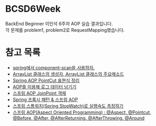 # BCSD6Week
BackEnd Beginner 이인석 6주차 AOP 실습 결과입니다.  
각 문제를 problem1, problem2로 RequestMapping했습니다.  
  
# 참고 목록
- [spring에서 component-scan을 사용하자.](https://yookeun.github.io/java/2014/07/04/spring-component-scan/)
- [ArrayList 클래스의 생성자, ArrayList 클래스의 주요메소드](https://codedragon.tistory.com/6211)
- [Spring AOP PointCut 표현식 정리](https://icarus8050.tistory.com/8)
- [AOP를 이용해 로그 데이터 남기기](https://velog.io/@solar/AOP-%EB%A5%BC-%EC%9D%B4%EC%9A%A9%ED%95%B4-%EB%A1%9C%EA%B7%B8-%EB%8D%B0%EC%9D%B4%ED%84%B0-%EB%82%A8%EA%B8%B0%EA%B8%B0)
- [스프링 AOP JoinPoint 객체](https://dlgkstjq623.tistory.com/271)
- [Spring 프록시 패턴 & 스프링 AOP](https://velog.io/@max9106/Spring-%ED%94%84%EB%A1%9D%EC%8B%9C-AOP-xwk5zy57ee)
- [스프링 스톰워치(Spring StopWatch)로 실행속도 측정하기](https://sungminhong.github.io/spring/stop_watch/)
- [스프링 AOP(Aspect Oriented Programming) : @Aspect, @Pointcut, @Before, @After, @AfterReturning, @AfterThrowing, @Around](https://nankisu.tistory.com/6)
